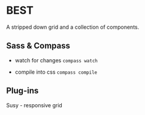 # BEST

A stripped down grid and a collection of components.

## Sass & Compass

- watch for changes
`compass watch`

- compile into css
`compass compile`

## Plug-ins

Susy - responsive grid